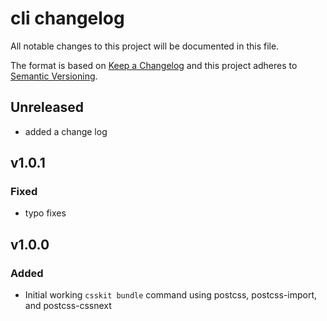 # cli changelog

All notable changes to this project will be documented in this file.

The format is based on [Keep a Changelog](http://keepachangelog.com/) and this project adheres to [Semantic Versioning](http://semver.org/).

## Unreleased

* added a change log

## v1.0.1

### Fixed
* typo fixes

## v1.0.0

### Added
* Initial working `csskit bundle` command using postcss, postcss-import, and postcss-cssnext
